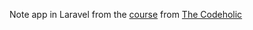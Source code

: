 Note app in Laravel from the <a href='https://www.youtube.com/watch?v=eUNWzJUvkCA'>course</a> from <a href='https://www.youtube.com/@TheCodeholic'>The Codeholic</a>
